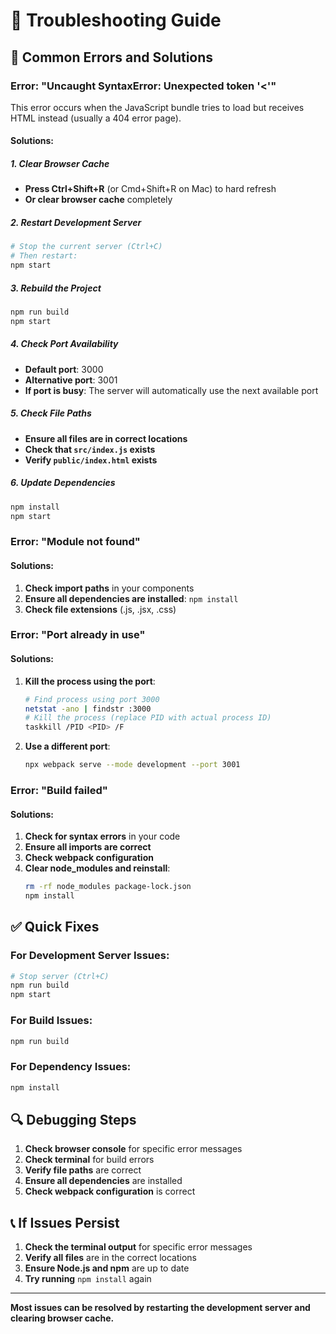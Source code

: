 # 🔧 Troubleshooting Guide

## 🚨 **Common Errors and Solutions**

### **Error: "Uncaught SyntaxError: Unexpected token '<'"**

This error occurs when the JavaScript bundle tries to load but receives HTML instead (usually a 404 error page).

#### **Solutions:**

##### **1. Clear Browser Cache**
- **Press Ctrl+Shift+R** (or Cmd+Shift+R on Mac) to hard refresh
- **Or clear browser cache** completely

##### **2. Restart Development Server**
```bash
# Stop the current server (Ctrl+C)
# Then restart:
npm start
```

##### **3. Rebuild the Project**
```bash
npm run build
npm start
```

##### **4. Check Port Availability**
- **Default port**: 3000
- **Alternative port**: 3001
- **If port is busy**: The server will automatically use the next available port

##### **5. Check File Paths**
- **Ensure all files are in correct locations**
- **Check that `src/index.js` exists**
- **Verify `public/index.html` exists**

##### **6. Update Dependencies**
```bash
npm install
npm start
```

### **Error: "Module not found"**

#### **Solutions:**
1. **Check import paths** in your components
2. **Ensure all dependencies are installed**: `npm install`
3. **Check file extensions** (.js, .jsx, .css)

### **Error: "Port already in use"**

#### **Solutions:**
1. **Kill the process using the port**:
   ```bash
   # Find process using port 3000
   netstat -ano | findstr :3000
   # Kill the process (replace PID with actual process ID)
   taskkill /PID <PID> /F
   ```

2. **Use a different port**:
   ```bash
   npx webpack serve --mode development --port 3001
   ```

### **Error: "Build failed"**

#### **Solutions:**
1. **Check for syntax errors** in your code
2. **Ensure all imports are correct**
3. **Check webpack configuration**
4. **Clear node_modules and reinstall**:
   ```bash
   rm -rf node_modules package-lock.json
   npm install
   ```

## ✅ **Quick Fixes**

### **For Development Server Issues:**
```bash
# Stop server (Ctrl+C)
npm run build
npm start
```

### **For Build Issues:**
```bash
npm run build
```

### **For Dependency Issues:**
```bash
npm install
```

## 🔍 **Debugging Steps**

1. **Check browser console** for specific error messages
2. **Check terminal** for build errors
3. **Verify file paths** are correct
4. **Ensure all dependencies** are installed
5. **Check webpack configuration** is correct

## 📞 **If Issues Persist**

1. **Check the terminal output** for specific error messages
2. **Verify all files** are in the correct locations
3. **Ensure Node.js and npm** are up to date
4. **Try running** `npm install` again

---

**Most issues can be resolved by restarting the development server and clearing browser cache.**
